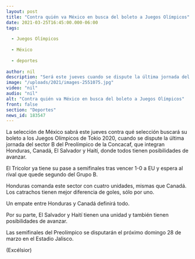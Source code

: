 ```yaml
---
layout: post
title: "Contra quién va México en busca del boleto a Juegos Olímpicos"
date: 2021-03-25T16:45:00.000-06:00
tags:
  
  - Juegos Olímpicos
  
  - México
  
  - deportes
  
author: nil
description: "Será este jueves cuando se dispute la última jornada del Grupo B cuando quede definido el rival del Tricolor"
image: "/uploads/2021/images-2551075.jpg"
video: "nil"
audio: "nil"
alt: "Contra quién va México en busca del boleto a Juegos Olímpicos"
front: false
section: "Deportes"
news_id: 183547
---
```


La selección de México sabrá este jueves contra qué selección buscará su boleto a los Juegos Olímpicos de Tokio 2020, cuando se dispute la última jornada del sector B del Preolímpico de la Concacaf, que integran Honduras, Canadá, El Salvador y Haití, donde todos tienen posibilidades de avanzar.

El Tricolor ya tiene su pase a semifinales tras vencer 1-0 a EU y espera al rival que quede segundo del Grupo B.

Honduras comanda este sector con cuatro unidades, mismas que Canadá. Los catrachos tienen mejor diferencia de goles, sólo por uno.

Un empate entre Honduras y Canadá definirá todo.

Por su parte, El Salvador y Haití tienen una unidad y también tienen posibilidades de avanzar.

Las semifinales del Preolímpico se disputarán el próximo domingo 28 de marzo en el Estadio Jalisco.

(Excélsior)